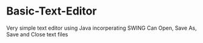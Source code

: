 # Basic-Text-Editor
Very simple text editor using Java incorperating SWING
Can Open, Save As, Save and Close text files
